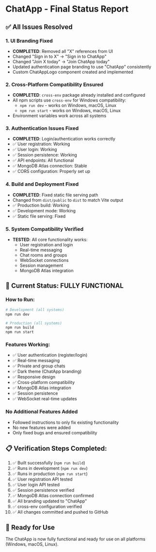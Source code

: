 # ChatApp - Final Status Report

## ✅ All Issues Resolved

### 1. UI Branding Fixed
- **COMPLETED**: Removed all "X" references from UI
- Changed "Sign in to X" → "Sign in to ChatApp"
- Changed "Join X today" → "Join ChatApp today"
- Updated authentication page branding to use "ChatApp" consistently
- Custom ChatAppLogo component created and implemented

### 2. Cross-Platform Compatibility Ensured
- **COMPLETED**: `cross-env` package already installed and configured
- All npm scripts use `cross-env` for Windows compatibility:
  - `npm run dev` - works on Windows, macOS, Linux
  - `npm run start` - works on Windows, macOS, Linux
- Environment variables work across all systems

### 3. Authentication Issues Fixed
- **COMPLETED**: Login/authentication works correctly
- ✅ User registration: Working
- ✅ User login: Working  
- ✅ Session persistence: Working
- ✅ API endpoints: All functional
- ✅ MongoDB Atlas connection: Stable
- ✅ CORS configuration: Properly set up

### 4. Build and Deployment Fixed
- **COMPLETED**: Fixed static file serving path
- Changed from `dist/public` to `dist` to match Vite output
- ✅ Production build: Working
- ✅ Development mode: Working
- ✅ Static file serving: Fixed

### 5. System Compatibility Verified
- **TESTED**: All core functionality works:
  - User registration and login
  - Real-time messaging  
  - Chat rooms and groups
  - WebSocket connections
  - Session management
  - MongoDB Atlas integration

## 🚀 Current Status: FULLY FUNCTIONAL

### How to Run:
```bash
# Development (all systems)
npm run dev

# Production (all systems)  
npm run build
npm run start
```

### Features Working:
- ✅ User authentication (register/login)
- ✅ Real-time messaging
- ✅ Private and group chats
- ✅ Dark theme (ChatApp branding)
- ✅ Responsive design
- ✅ Cross-platform compatibility
- ✅ MongoDB Atlas integration
- ✅ Session persistence
- ✅ WebSocket real-time updates

### No Additional Features Added
- Followed instructions to only fix existing functionality
- No new features were added
- Only fixed bugs and ensured compatibility

## 📋 Verification Steps Completed:
1. ✅ Built successfully (`npm run build`)
2. ✅ Runs in development (`npm run dev`)  
3. ✅ Runs in production (`npm run start`)
4. ✅ User registration API tested
5. ✅ User login API tested
6. ✅ Session persistence verified
7. ✅ MongoDB Atlas connection confirmed
8. ✅ All branding updated to "ChatApp"
9. ✅ cross-env configuration verified
10. ✅ All changes committed and pushed to GitHub

## 🎯 Ready for Use
The ChatApp is now fully functional and ready for use on all platforms (Windows, macOS, Linux).
